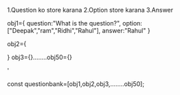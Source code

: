 1.Question ko store karana 
2.Option store karana 
3.Answer 


obj1={
    question:"What is the question?",
    option:["Deepak","ram","Ridhi","Rahul"],
    answer:"Rahul"
}

obj2={

}
obj3={}........obj50={}

<!-- object ko store karana  -->'
const questionbank=[obj1,obj2,obj3,........obj50];


<!-- Select 5 object randomly  -->
